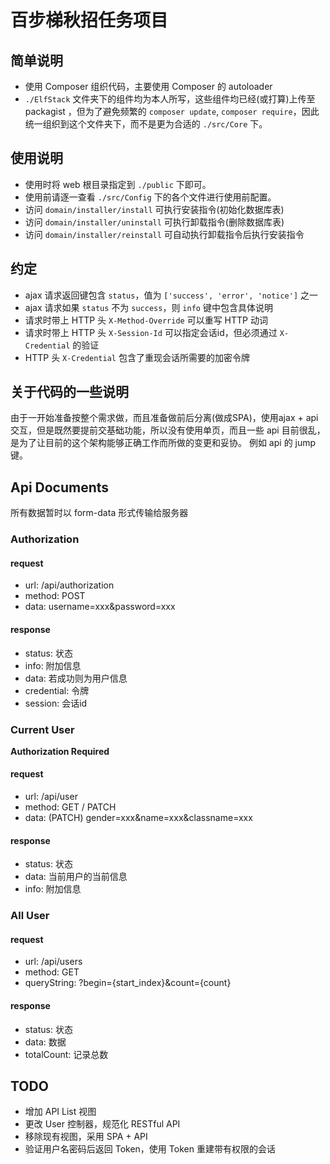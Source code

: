 # 百步梯秋招任务项目
## 简单说明
* 使用 Composer 组织代码，主要使用 Composer 的 autoloader
* `./ElfStack` 文件夹下的组件均为本人所写，这些组件均已经(或打算)上传至 packagist ，但为了避免频繁的 `composer update`, `composer require`，因此统一组织到这个文件夹下，而不是更为合适的 `./src/Core` 下。

## 使用说明
* 使用时将 web 根目录指定到 `./public` 下即可。
* 使用前请逐一查看 `./src/Config` 下的各个文件进行使用前配置。
* 访问 `domain/installer/install` 可执行安装指令(初始化数据库表)
* 访问 `domain/installer/uninstall` 可执行卸载指令(删除数据库表)
* 访问 `domain/installer/reinstall` 可自动执行卸载指令后执行安装指令

## 约定
* ajax 请求返回键包含 `status`，值为 `['success', 'error', 'notice']` 之一
* ajax 请求如果 `status` 不为 `success`，则 `info` 键中包含具体说明
* 请求时带上 HTTP 头 `X-Method-Override` 可以重写 HTTP 动词
* 请求时带上 HTTP 头 `X-Session-Id` 可以指定会话id，但必须通过 `X-Credential` 的验证
* HTTP 头 `X-Credential` 包含了重现会话所需要的加密令牌

## 关于代码的一些说明
 由于一开始准备按整个需求做，而且准备做前后分离(做成SPA)，使用ajax + api 交互，但是既然要提前交基础功能，所以没有使用单页，而且一些 api 目前很乱，是为了让目前的这个架构能够正确工作而所做的变更和妥协。 例如 api 的 jump 键。

## Api Documents
 所有数据暂时以 form-data 形式传输给服务器
### Authorization
#### request
 * url: /api/authorization
 * method: POST
 * data: username=xxx&password=xxx

#### response
 * status: 状态
 * info: 附加信息
 * data: 若成功则为用户信息
 * credential: 令牌
 * session: 会话id

### Current User
 __Authorization Required__
#### request
 * url: /api/user
 * method: GET / PATCH
 * data: (PATCH) gender=xxx&name=xxx&classname=xxx

#### response
 * status: 状态
 * data: 当前用户的当前信息
 * info: 附加信息

### All User
#### request
 * url: /api/users
 * method: GET
 * queryString: ?begin={start_index}&count={count}

#### response
 * status: 状态
 * data: 数据
 * totalCount: 记录总数

## TODO
 * 增加 API List 视图
 * 更改 User 控制器，规范化 RESTful API
 * 移除现有视图，采用 SPA + API
 * 验证用户名密码后返回 Token，使用 Token 重建带有权限的会话
